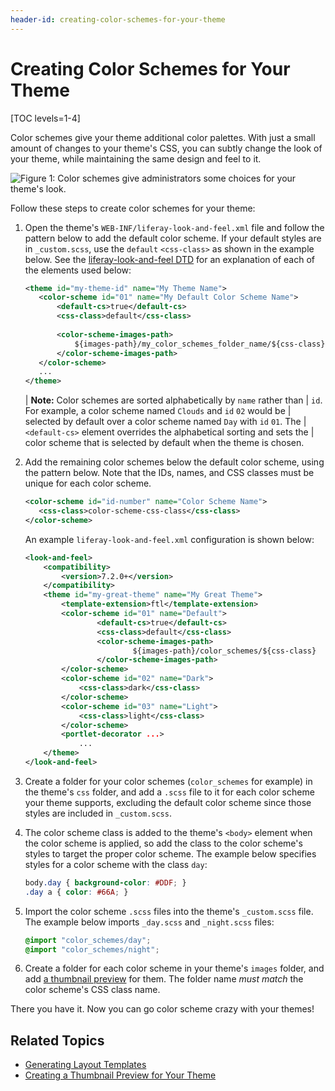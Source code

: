 ```yaml
---
header-id: creating-color-schemes-for-your-theme
---
```


# Creating Color Schemes for Your Theme

[TOC levels=1-4]

Color schemes give your theme additional color palettes. With just a small 
amount of changes to your theme's CSS, you can subtly change the look of your 
theme, while maintaining the same design and feel to it. 

![Figure 1: Color schemes give administrators some choices for your theme's look.](../../../../images/theme-dev-color-schemes.png)

Follow these steps to create color schemes for your theme:

1.  Open the theme's `WEB-INF/liferay-look-and-feel.xml` file and follow the 
    pattern below to add the default color scheme. If your default styles are in 
    `_custom.scss`, use the `default` `<css-class>` as shown in the example 
    below. See the 
    [liferay-look-and-feel DTD](@platform-ref@/7.2-latest/definitions/liferay-look-and-feel_7_2_0.dtd.html#color-scheme)
    for an explanation of each of the elements used below:

    ```xml
    <theme id="my-theme-id" name="My Theme Name">
       <color-scheme id="01" name="My Default Color Scheme Name">
           <default-cs>true</default-cs>
           <css-class>default</css-class>
           
           <color-scheme-images-path>
               ${images-path}/my_color_schemes_folder_name/${css-class}
           </color-scheme-images-path>
       </color-scheme>
       ...
    </theme>
     ```

    | **Note:** Color schemes are sorted alphabetically by `name` rather than 
    | `id`. For example, a color scheme named `Clouds` and `id` `02` would be 
    | selected by default over a color scheme named `Day` with `id` `01`. The 
    | `<default-cs>` element overrides the alphabetical sorting and sets the 
    | color scheme that is selected by default when the theme is chosen.  
 
2.  Add the remaining color schemes below the default color scheme, using the 
    pattern below. Note that the IDs, names, and CSS classes must be unique for 
    each color scheme.
 
    ```xml
    <color-scheme id="id-number" name="Color Scheme Name">
       <css-class>color-scheme-css-class</css-class>
    </color-scheme>
    ```
    An example `liferay-look-and-feel.xml` configuration is shown below:

    ```xml
    <look-and-feel>
    	<compatibility>
    		<version>7.2.0+</version>
    	</compatibility>
    	<theme id="my-great-theme" name="My Great Theme">
    		<template-extension>ftl</template-extension>
    		<color-scheme id="01" name="Default">
    				<default-cs>true</default-cs>
    				<css-class>default</css-class>
    				<color-scheme-images-path>
    						${images-path}/color_schemes/${css-class}
    				</color-scheme-images-path>
    		</color-scheme>
    		<color-scheme id="02" name="Dark">
    			<css-class>dark</css-class>
    		</color-scheme>
    		<color-scheme id="03" name="Light">
    			<css-class>light</css-class>
    		</color-scheme>
    		<portlet-decorator ...>
    			...
    	</theme>
    </look-and-feel>
    ```

3.  Create a folder for your color schemes (`color_schemes` for example) in the 
    theme's `css` folder, and add a `.scss` file to it for each color scheme 
    your theme supports, excluding the default color scheme since those styles 
    are included in `_custom.scss`. 
 
4.  The color scheme class is added to the theme's `<body>` element when the 
    color scheme is applied, so add the class to the color scheme's styles to 
    target the proper color scheme. The example below specifies styles for a 
    color scheme with the class `day`: 

    ```css
    body.day { background-color: #DDF; }
    .day a { color: #66A; }
    ```

5.  Import the color scheme `.scss` files into the theme's `_custom.scss` file. 
    The example below imports `_day.scss` and `_night.scss` files:

    ```css
    @import "color_schemes/day";
    @import "color_schemes/night";
    ```

6.  Create a folder for each color scheme in your theme's `images` folder, and 
    add 
    [a thumbnail preview](/developer/frameworks/-/knowledge_base/7-2/creating-a-thumbnail-preview-for-your-theme) 
    for them. The folder name *must match* the color scheme's CSS class name.

There you have it. Now you can go color scheme crazy with your themes!

## Related Topics

- [Generating Layout Templates](/developer/frameworks/-/knowledge_base/7-2/creating-layout-templates-with-the-themes-generator)
- [Creating a Thumbnail Preview for Your Theme](/developer/frameworks/-/knowledge_base/7-2/creating-a-thumbnail-preview-for-your-theme)

